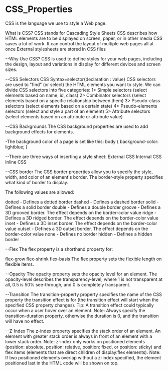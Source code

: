 # CSS_Properties
CSS is the language we use to style a Web page.

What is CSS?
CSS stands for Cascading Style Sheets
CSS describes how HTML elements are to be displayed on screen, paper, or in other media
CSS saves a lot of work. It can control the layout of multiple web pages all at once
External stylesheets are stored in CSS files

--Why Use CSS?
CSS is used to define styles for your web pages, including the design, layout and variations in display for different devices and screen sizes.


--CSS Selectors
CSS Syntax=selector{declaration : value}
CSS selectors are used to "find" (or select) the HTML elements you want to style.
We can divide CSS selectors into five categories:
      1> Simple selectors (select elements based on name, id, class)
      2> Combinator selectors (select elements based on a specific relationship between them)
      3> Pseudo-class selectors (select elements based on a certain state)
      4> Pseudo-elements selectors (select and style a part of an element)
      5> Attribute selectors (select elements based on an attribute or attribute value)

--CSS Backgrounds
The CSS background properties are used to add background effects for elements.

-The background color of a page is set like this:
body {
  background-color: lightblue;
}

--There are three ways of inserting a style sheet:
External CSS
Internal CSS
Inline CSS

--CSS border
The CSS border properties allow you to specify the style, width, and color of an element's border.
The border-style property specifies what kind of border to display.

The following values are allowed:

dotted - Defines a dotted border
dashed - Defines a dashed border
solid - Defines a solid border
double - Defines a double border
groove - Defines a 3D grooved border. The effect depends on the border-color value
ridge - Defines a 3D ridged border. The effect depends on the border-color value
inset - Defines a 3D inset border. The effect depends on the border-color value
outset - Defines a 3D outset border. The effect depends on the border-color value
none - Defines no border
hidden - Defines a hidden border

--Flex
The flex property is a shorthand property for:

flex-grow
flex-shrink
flex-basis
The flex property sets the flexible length on flexible items.

--Opacity
The opacity property sets the opacity level for an element.
The opacity-level describes the transparency-level, where 1 is not transparent at all, 0.5 is 50% see-through, and 0 is completely transparent.

--Transition
The transition-property property specifies the name of the CSS property the transition effect is for (the transition effect will start when the specified CSS property changes).
Tip: A transition effect could typically occur when a user hover over an element.
Note: Always specify the transition-duration property, otherwise the duration is 0, and the transition will have no effect.

--Z-Index
The z-index property specifies the stack order of an element.
An element with greater stack order is always in front of an element with a lower stack order.
Note: z-index only works on positioned elements (position: absolute, position: relative, position: fixed, or position: sticky) and flex items (elements that are direct children of display:flex elements).
Note: If two positioned elements overlap without a z-index specified, the element positioned last in the HTML code will be shown on top.
